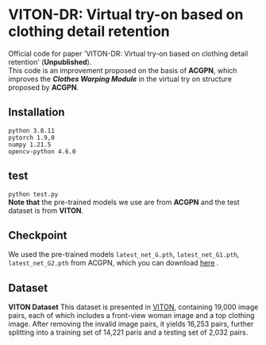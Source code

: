 # VITON-DR: Virtual try-on based on clothing detail retention    
Official code for paper 'VITON-DR: Virtual try-on based on clothing detail retention' (__Unpublished__).    
This code is an improvement proposed on the basis of __ACGPN__, which improves the ___Clothes Warping Module___ in the virtual try on structure proposed by __ACGPN__.

## Installation   
`python 3.8.11`    
`pytorch 1.9,0`    
`numpy 1.21.5`   
`opencv-python 4.6.0`    

## test     
`python test.py`  
__Note that__ the pre-trained models we use are from __ACGPN__ and the test dataset is from __VITON__.

## Checkpoint 
We used the pre-trained models `latest_net_G.pth`, `latest_net_G1.pth`, `latest_net_G2.pth` from ACGPN, which you can download [here](https://drive.google.com/file/d/1UWT6esQIU_d4tUm8cjxDKMhB8joQbrFx/view?usp=sharing) .

## Dataset
**VITON Dataset** This dataset is presented in [VITON](https://github.com/xthan/VITON), containing 19,000 image pairs, each of which includes a front-view woman image and a top clothing image. After removing the invalid image pairs, it yields 16,253 pairs, further splitting into a training set of 14,221 paris and a testing set of 2,032 pairs.
